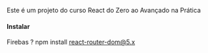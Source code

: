 Este é um projeto do curso React do Zero ao Avançado na Prática

#### Instalar
Firebas ?
npm install react-router-dom@5.x